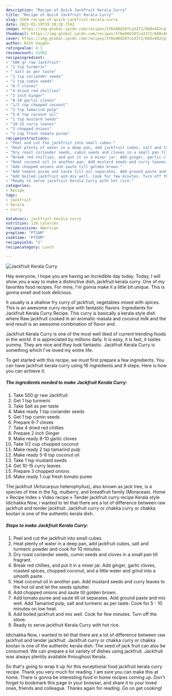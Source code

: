 ```yaml
---
description: "Recipe of Quick Jackfruit Kerala Curry"
title: "Recipe of Quick Jackfruit Kerala Curry"
slug: 3269-recipe-of-quick-jackfruit-kerala-curry
date: 2022-01-19T19:39:28.714Z
image: https://img-global.cpcdn.com/recipes/5f6e80d207ca3372/680x482cq70/jackfruit-kerala-curry-recipe-main-photo.jpg
thumbnail: https://img-global.cpcdn.com/recipes/5f6e80d207ca3372/680x482cq70/jackfruit-kerala-curry-recipe-main-photo.jpg
cover: https://img-global.cpcdn.com/recipes/5f6e80d207ca3372/680x482cq70/jackfruit-kerala-curry-recipe-main-photo.jpg
author: Ruth Vaughn
ratingvalue: 4.1
reviewcount: 21562
recipeingredient:
- "500 gr raw Jackfruit"
- "1 tsp turmeric"
- " Salt as per taste"
- "1 tsp coriander seeds"
- "1 tsp cumin seeds"
- "6-7 cloves"
- "4 dried red chillies"
- "2 inch Ginger"
- "8-10 garlic cloves"
- "1/2 cup chopped coconut"
- "2 tsp tamarind pulp"
- "5-6 tsp coconut oil"
- "1 tsp mustard seeds"
- "10-15 curry leaves"
- "3 chopped onions"
- "1 cup fresh tomato puree"
recipeinstructions:
- "Peel and cut the jackfruit into small cubes."
- "Heat plenty of water in a deep pan, add jackfruit cubes, salt and turmeric powder and cook for 10 minutes."
- "Dry roast coriander seeds, cumin seeds and cloves in a small pan till fragrant."
- "Break red chillies, and put it in a mixer jar. Add ginger, garlic cloves, roasted spices, chopped coconut, and a little water and grind into a smooth paste."
- "Heat coconut oil in another pan. Add mustard seeds and curry leaves to the hot oil and let the seeds splutter."
- "Add chopped onions and saute till golden brown."
- "Add tomato puree and saute till oil separates. Add ground paste and mix well. Add Tamarind pulp, salt and turmeric as per taste. Cook for 5 - 10 minutes on low heat."
- "Add boiled jackfruit and mix well. Cook for few minutes. Turn off the stove."
- "Ready to serve jackfruit Kerala Curry with hot rice."
categories:
- Recipe
tags:
- jackfruit
- kerala
- curry

katakunci: jackfruit kerala curry 
nutrition: 118 calories
recipecuisine: American
preptime: "PT16M"
cooktime: "PT59M"
recipeyield: "1"
recipecategory: Lunch

---
```



![Jackfruit Kerala Curry](https://img-global.cpcdn.com/recipes/5f6e80d207ca3372/680x482cq70/jackfruit-kerala-curry-recipe-main-photo.jpg)

Hey everyone, I hope you are having an incredible day today. Today, I will show you a way to make a distinctive dish, jackfruit kerala curry. One of my favorites food recipes. For mine, I'm gonna make it a little bit unique. This is gonna smell and look delicious.

It usually is a shallow fry curry of jackfruit, vegetables mixed with spices. This is an awesome curry recipe with fantastic flavors. Ingredients for Jackfruit Kerala Curry Recipe. This curry is basically a kerala style dish where Raw jackfruit cooked in an aromatic masala and coconut milk and the end result is an awesome combination of flavor and.

Jackfruit Kerala Curry is one of the most well liked of current trending foods in the world. It is appreciated by millions daily. It is easy, it is fast, it tastes yummy. They are nice and they look fantastic. Jackfruit Kerala Curry is something which I've loved my entire life.


To get started with this recipe, we must first prepare a few ingredients. You can have jackfruit kerala curry using 16 ingredients and 9 steps. Here is how you can achieve it.

<!--inarticleads1-->

##### The ingredients needed to make Jackfruit Kerala Curry:

1. Take 500 gr raw Jackfruit
1. Get 1 tsp turmeric
1. Take  Salt as per taste
1. Make ready 1 tsp coriander seeds
1. Get 1 tsp cumin seeds
1. Prepare 6-7 cloves
1. Take 4 dried red chillies
1. Prepare 2 inch Ginger
1. Make ready 8-10 garlic cloves
1. Take 1/2 cup chopped coconut
1. Make ready 2 tsp tamarind pulp
1. Make ready 5-6 tsp coconut oil
1. Take 1 tsp mustard seeds
1. Get 10-15 curry leaves
1. Prepare 3 chopped onions
1. Make ready 1 cup fresh tomato puree


The jackfruit (Artocarpus heterophyllus), also known as jack tree, is a species of tree in the fig, mulberry, and breadfruit family (Moraceae). Home » Recipe Index » Video recipe » Tender jackfruit curry recipe Kerala style Idichakka Now, i wanted to tel that there are a lot of difference between raw jackfruit and tender jackfruit. Jackfruit curry or chakka curry or chakka kootan is one of the authentic kerala dish. 

<!--inarticleads2-->

##### Steps to make Jackfruit Kerala Curry:

1. Peel and cut the jackfruit into small cubes.
1. Heat plenty of water in a deep pan, add jackfruit cubes, salt and turmeric powder and cook for 10 minutes.
1. Dry roast coriander seeds, cumin seeds and cloves in a small pan till fragrant.
1. Break red chillies, and put it in a mixer jar. Add ginger, garlic cloves, roasted spices, chopped coconut, and a little water and grind into a smooth paste.
1. Heat coconut oil in another pan. Add mustard seeds and curry leaves to the hot oil and let the seeds splutter.
1. Add chopped onions and saute till golden brown.
1. Add tomato puree and saute till oil separates. Add ground paste and mix well. Add Tamarind pulp, salt and turmeric as per taste. Cook for 5 - 10 minutes on low heat.
1. Add boiled jackfruit and mix well. Cook for few minutes. Turn off the stove.
1. Ready to serve jackfruit Kerala Curry with hot rice.


Idichakka Now, i wanted to tel that there are a lot of difference between raw jackfruit and tender jackfruit. Jackfruit curry or chakka curry or chakka kootan is one of the authentic kerala dish. The seed of jack fruit can also be consumed. We can prepare a lot variety of dishes using jackfruit. Jackfruit was always plentily available throughout Kerala. 

So that's going to wrap it up for this exceptional food jackfruit kerala curry recipe. Thank you very much for reading. I am sure you can make this at home. There is gonna be interesting food in home recipes coming up. Don't forget to bookmark this page in your browser, and share it to your loved ones, friends and colleague. Thanks again for reading. Go on get cooking!
